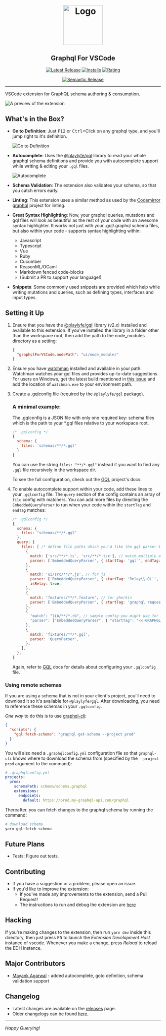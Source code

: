 <h1 align="center"><img src="https://cdn.rawgit.com/kumarharsh/graphql-for-vscode/master/images/logo.png" alt="Logo" height="128" /></h1>
<h2 align="center">Graphql For VSCode</h2>
<div align="center">

  [![Latest Release](https://vsmarketplacebadge.apphb.com/version-short/kumar-harsh.graphql-for-vscode.svg)](https://marketplace.visualstudio.com/items?itemName=kumar-harsh.graphql-for-vscode)
  [![Installs](https://vsmarketplacebadge.apphb.com/installs-short/kumar-harsh.graphql-for-vscode.svg)](https://marketplace.visualstudio.com/items?itemName=kumar-harsh.graphql-for-vscode)
  [![Rating](https://vsmarketplacebadge.apphb.com/rating-short/kumar-harsh.graphql-for-vscode.svg)](https://marketplace.visualstudio.com/items?itemName=kumar-harsh.graphql-for-vscode)


  [![Semantic Release](https://img.shields.io/badge/%20%20%F0%9F%9A%80-semantic--release-e10079.svg)](https://github.com/semantic-release/semantic-release)
</div>

<hr>

VSCode extension for GraphQL schema authoring & consumption.

![A preview of the extension](https://cdn.rawgit.com/kumarharsh/graphql-for-vscode/master/images/preview.png)


## What's in the Box?

* **Go to Definition**: Just <kbd>F12</kbd> or <kbd>Ctrl</kbd>+Click on any graphql type, and you'll jump right to it's definition.

    ![Go to Definition](https://cdn.rawgit.com/kumarharsh/graphql-for-vscode/master/images/goto-definition.gif)
* **Autocomplete**: Uses the [@playlyfe/gql](https://npmjs.org/package/@playlyfe/gql) library to read your whole graphql schema definitions and provide you with autocomplete support while writing & editing your `.gql` files.

  ![Autocomplete](https://cdn.rawgit.com/kumarharsh/graphql-for-vscode/master/images/autocomplete.gif)
* **Schema Validation**: The extension also validates your schema, so that you catch errors early.
* **Linting**: This extension uses a similar method as used by the [Codemirror graphql](https://github.com/graphql/codemirror-graphql) project for linting.
* **Great Syntax Highlighting**: Now, your graphql queries, mutations and gql files will look as beautiful as the rest of your code with an awesome syntax highlighter. It works not just with your .gql/.graphql schema files, but also within your code - supports syntax highlighting within:
  + Javascript
  + Typescript
  + Vue
  + Ruby
  + Cucumber
  + ReasonML/OCaml
  + Markdown fenced code-blocks
  + (Submit a PR to support your language!)

* **Snippets**: Some commonly used snippets are provided which help while writing mutations and queries, such as defining types, interfaces and input types.

## Setting it Up

1. Ensure that you have the [@playlyfe/gql](https://npmjs.org/package/@playlyfe/gql) library (v2.x) installed and available to this extension. If you've installed the library in a folder other than the workspace root, then add the path to the node_modules directory as a setting:
    ```json
    {
      "graphqlForVSCode.nodePath": "ui/node_modules"
    }
    ```

2. Ensure you have [watchman](https://facebook.github.io/watchman/docs/install.html) installed and available in your path. Watchman watches your gql files and provides up-to-date suggestions. For users on Windows, get the latest build mentioned in [this issue](https://github.com/facebook/watchman/issues/19) and add the location of `watchman.exe` to your environment path.

3. Create a .gqlconfig file (required by the `@playlyfe/gql` package).

    ### A minimal example:
    The .gqlconfig is a JSON file with only one required key: schema.files which is the path to your *.gql files relative to your workspace root.
    ```js
    /* .gqlconfig */
    {
      schema: {
        files: 'schemas/**/*.gql'
      }
    }
    ```
    You can use the string `files: "**/*.gql"` instead if you want to find any `.gql` file recursively in the workspace dir.

    To see the full configuration, check out the [GQL](https://github.com/Mayank1791989/gql) project's docs.

4. To enable autocomplete support within your code, add these lines to your `.gqlconfig` file. The `query` section of the config contains an array of `file` config with matchers. You can add more files by directing the `EmbeddedQueryParser` to run when your code within the `startTag` and `endTag` matches:
    ```js
    /* .gqlconfig */
    {
      schema: {
        files: "schemas/**/*.gql"
      },
      query: {
        files: [ /* define file paths which you'd like the gql parser to watch and give autocomplete suggestions for */
          {
            match: ['src/**/*.ts', 'src/**/*.tsx'], // match multiple extensions
            parser: ['EmbeddedQueryParser', { startTag: 'gql`', endTag: '`' }], // parse any query inside gql template literal
          },
          {
            match: 'ui/src/**/*.js', // for js
            parser: ['EmbeddedQueryParser', { startTag: 'Relay\\.QL`', endTag: '`' }], // parse Relay syntax
            isRelay: true,
          },
          {
            match: 'features/**/*.feature', // for gherkin
            parser: ['EmbeddedQueryParser', { startTag: 'graphql request\\s+"""', endTag: '"""' }],
          },
          {
            "match": "lib/**/*.rb", // sample config you might use for Ruby-aware highlighting (inside `<<-GRAPHQL` heredocs)
            "parser": ["EmbeddedQueryParser", { "startTag": "<<-GRAPHQL", "endTag": "GRAPHQL" }]
          },
          {
            match: 'fixtures/**/*.gql',
            parser: 'QueryParser',
          },
        ],
      },
    }
    ```

    Again, refer to [GQL](https://github.com/Mayank1791989/gql) docs for details about configuring your `.gqlconfig` file.


### Using remote schemas

If you are using a schema that is not in your client's project, you'll need to download it so it's available for `@playlyfe/gql`.
After downloading, you need to reference these schemas in your `.gqlconfig`.

_One way_ to do this is to use [graphql-cli](https://github.com/graphql-cli/graphql-cli):

```json
{
  "scripts": {
    "gql:fetch-schema": "graphql get-schema --project prod"
  } 
}
```

You will also need a `.graphqlconfig.yml` configuration file so that `graphql-cli` knows where to download the schema from (specified by the `--project prod` argument to the command):

```yaml
# .graphqlconfig.yml
projects:
  prod:
    schemaPath: schema/schema.graphql
    extensions:
      endpoints:
        default: https://prod.my-graphql-api.com/graphql
```

Thereafter, you can fetch changes to the graphql schema by running the command:

```bash
# download schema
yarn gql:fetch-schema
```

## Future Plans
* Tests: Figure out tests.

## Contributing
* If you have a suggestion or a problem, please open an issue.
* If you'd like to improve the extension:
  + If you've made any improvements to the extension, send a Pull Request!
  + The instructions to run and debug the extension are [here](#hacking)

## Hacking

If you're making changes to the extension, then run `yarn dev` inside this directory,
then just press <kbd>F5</kbd> to launch the *Extension Development Host* instance of vscode. Whenever you make a change, press *Reload* to reload the EDH instance.

## Major Contributors
* [Mayank Agarwal](https://github.com/Mayank1791989) - added autocomplete, goto definition, schema validation support

## Changelog
* Latest changes are available on the [releases](https://github.com/kumarharsh/graphql-for-vscode/releases) page.
* Older changelogs can be found [here](/CHANGELOG.md).

---

*Happy Querying!*
